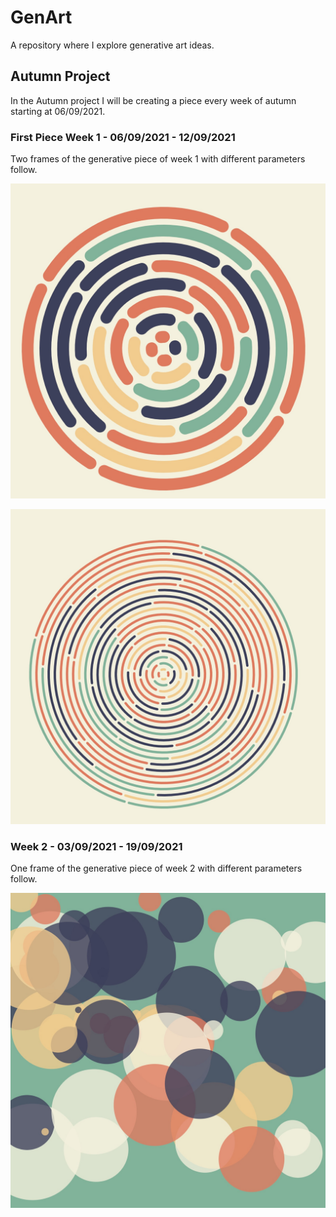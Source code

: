 # GenArt

A repository where I explore generative art ideas.

## Autumn Project

In the Autumn project I will be creating a piece every week of autumn starting at 06/09/2021.

### First Piece Week 1 - 06/09/2021 - 12/09/2021

Two frames of the generative piece of week 1 with different
parameters follow.

![First Image](/Aut2020/Week1/thick.jpg)

![First Image](/Aut2020/Week1/thin.jpg)

### Week 2 - 03/09/2021 - 19/09/2021

One frame of the generative piece of week 2 with different
parameters follow.

![Third Image](/Aut2020/Week2/thin.jpg)
